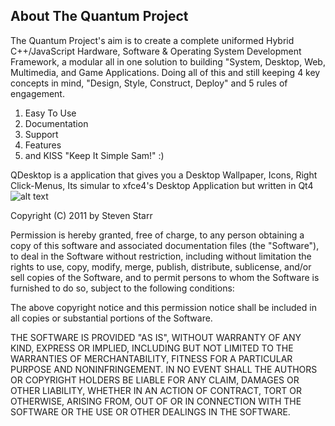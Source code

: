 About The Quantum Project
-------------------------

The Quantum Project's aim is to create a complete uniformed Hybrid C++/JavaScript 
Hardware, Software & Operating System Development Framework, a modular all in one 
solution to building "System, Desktop, Web, Multimedia, and Game Applications. Doing 
all of this and still keeping 4 key concepts in mind, "Design, Style, Construct, Deploy" 
and 5 rules of engagement.

   1.  Easy To Use
   2.  Documentation
   3.  Support
   4.  Features
   5.  and KISS "Keep It Simple Sam!" :) 

QDesktop is a application that gives you a Desktop Wallpaper, 
Icons, Right Click-Menus, Its simular to xfce4's Desktop 
Application but written in Qt4
![alt text](http://i52.tinypic.com/1ragja.png) 


Copyright (C) 2011 by Steven Starr

Permission is hereby granted, free of charge, to any person obtaining a copy
of this software and associated documentation files (the "Software"), to deal
in the Software without restriction, including without limitation the rights
to use, copy, modify, merge, publish, distribute, sublicense, and/or sell
copies of the Software, and to permit persons to whom the Software is
furnished to do so, subject to the following conditions:

The above copyright notice and this permission notice shall be included in
all copies or substantial portions of the Software.

THE SOFTWARE IS PROVIDED "AS IS", WITHOUT WARRANTY OF ANY KIND, EXPRESS OR
IMPLIED, INCLUDING BUT NOT LIMITED TO THE WARRANTIES OF MERCHANTABILITY,
FITNESS FOR A PARTICULAR PURPOSE AND NONINFRINGEMENT. IN NO EVENT SHALL THE
AUTHORS OR COPYRIGHT HOLDERS BE LIABLE FOR ANY CLAIM, DAMAGES OR OTHER
LIABILITY, WHETHER IN AN ACTION OF CONTRACT, TORT OR OTHERWISE, ARISING FROM,
OUT OF OR IN CONNECTION WITH THE SOFTWARE OR THE USE OR OTHER DEALINGS IN
THE SOFTWARE.




